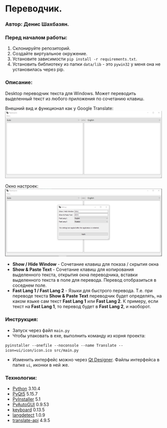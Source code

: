 # Переводчик.
### Автор: Денис Шахбазян.

### Перед началом работы:
1. Склонируйте репозиторий.
2. Создайте виртуальное окружение.
3. Установите зависимости ```pip install -r requirements.txt```.
4. Установить библиотеку из папки `data/lib` - это `pywin32` у меня она не установилась через pip.

### Описание:

Desktop переводчик текста для Windows. Может переводить выделенный текст из любого приложения по сочетанию клавиш. 

Внешний вид и функционал как у Google Translate:
<img src="/data/img/Screenshot_1.png" alt="sch" style="max-width: 100%;">

Окно настроек:
<img src="/data/img/Screenshot_2.png" alt="sch" style="max-width: 100%;">
- **Show / Hide Window** - Сочетание клавиш для показа / скрытия окна
- **Show & Paste Text** - Сочетание клавиш для копирования выделенного текста, открытия окна переводчика, вставки выделенного текста в поле для перевода. Перевод отобразиться в соседнем поле.
- **Fast Lang 1 / Fast Lang 2** - Языки для быстрого перевода. Т.е. при переводе текста **Show & Paste Text** переводчик будет определять, на каком языке сам текст **Fast Lang 1** или **Fast Lang 2**. К примеру, если текст на **Fast Lang 1**, то перевод будет в **Fast Lang 2**, и наоборот.

### Инструкция:
- Запуск через файл `main.py`
- Чтобы упаковать в exe, выполнить команду из корня проекта:
```
pyinstaller --onefile --noconsole --name Translate --icon=ui/icon/icon.ico src/main.py
```
- Изменить интерфейс можно через [Qt Designer](https://www.qt.io/). Файлы интерфейса в папке `ui`, иконки в ней же.
### Технологии:

- [Python](https://www.python.org/) 3.10.4
- [PyQt5](https://pypi.org/project/PyQt5/) 5.15.7
- [PyInstaller](https://pypi.org/project/pyinstaller/) 5.1
- [PyAutoGUI](https://pypi.org/project/PyAutoGUI/) 0.9.53
- [keyboard](https://pypi.org/project/keyboard/) 0.13.5
- [langdetect](https://pypi.org/project/langdetect/) 1.0.9
- [translate-api](https://pypi.org/project/translate-api/) 4.9.5

